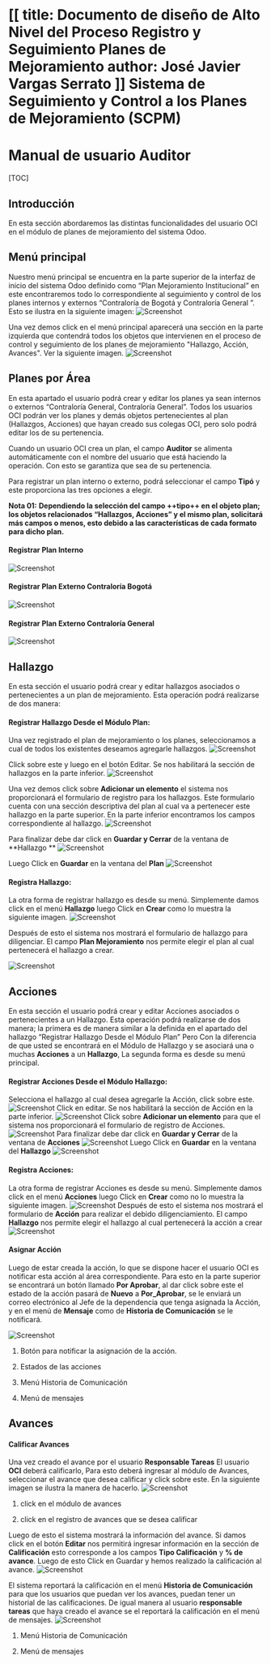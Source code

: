 [[
title: Documento de diseño de Alto Nivel del Proceso Registro y Seguimiento Planes de Mejoramiento
author: José Javier Vargas Serrato
]]
Sistema de Seguimiento y Control a los Planes de Mejoramiento (SCPM)
===================================================================

Manual de usuario Auditor
============================

[TOC]

Introducción
--------------------------------
En esta sección abordaremos las distintas funcionalidades del usuario OCI en el módulo de planes de mejoramiento del sistema Odoo.

Menú principal
----------------------------
Nuestro menú principal se encuentra en la parte superior de la interfaz de inicio del sistema Odoo definido como “Plan Mejoramiento Institucional” en este encontraremos todo lo correspondiente al seguimiento y control de los planes internos y externos “Contraloría de Bogotá y Contraloría General ”. Esto se ilustra en la siguiente imagen:
![Screenshot](../img/img01_menu_principal.png)

Una vez demos click en el menú principal aparecerá una sección en la parte izquierda que contendrá todos los objetos que intervienen en el proceso de control y seguimiento de los planes de mejoramiento "Hallazgo, Acción, Avances".  Ver la siguiente imagen.
![Screenshot](../img/img02_menu_plan.png)
## Planes por Área
En esta apartado el usuario podrá crear y editar los planes ya sean internos o externos “Contraloría General, Contraloría General”.
Todos los usuarios OCI podrán ver los planes y demás objetos pertenecientes al plan (Hallazgos, Acciones) que hayan creado sus colegas OCI, pero solo podrá editar los de su pertenencia.

Cuando un usuario OCI crea un plan, el campo **Auditor** se alimenta automáticamente con el nombre del usuario que está haciendo la operación. Con esto se garantiza que sea de su pertenencia.

Para registrar un plan interno o externo, podrá seleccionar el campo **Tipó** y este proporciona las tres opciones a elegir.

**Nota 01:**
**Dependiendo la selección del campo ++tipo++ en el objeto plan; los objetos relacionados “Hallazgos, Acciones” y el mismo plan, solicitará más campos o menos, esto debido a las características de cada formato para dicho plan.**
#### Registrar Plan Interno
![Screenshot](../img/img03_plan_interno.png)

#### Registrar Plan Externo Contraloría Bogotá
![Screenshot](../img/img04_plan_bogota.png)

#### Registrar Plan Externo Contraloría General
![Screenshot](../img/img05_plan_general.png)

## Hallazgo
En esta sección el usuario podrá crear y editar hallazgos asociados o pertenecientes a un plan de mejoramiento. Esta operación podrá realizarse de dos manera:

#### Registrar Hallazgo Desde el Módulo Plan:
Una vez registrado el plan de mejoramiento o los planes, seleccionamos a cual de todos los existentes deseamos agregarle  hallazgos.
![Screenshot](../img/img07_hallazgo_desde_plan.png)

Click sobre este y luego en el botón Editar. Se nos habilitará la sección de hallazgos en la parte inferior.
![Screenshot](../img/img06_hallazgo_desde_plan.png)

Una vez demos click sobre **Adicionar un elemento** el sistema nos proporcionará el formulario de registro para los hallazgos. Este formulario cuenta con una sección descriptiva del plan al cual va a pertenecer este hallazgo en la parte superior. En la parte inferior encontramos los campos correspondiente al hallazgo.
![Screenshot](../img/img08_hallazgo_desde_plan.png)

Para finalizar debe dar click en **Guardar y Cerrar** de la ventana de **Hallazgo **
![Screenshot](../img/img09_hallazgo_desde_plan.png)

Luego Click en **Guardar** en la ventana del **Plan**
![Screenshot](../img/img10_hallazgo_desde_plan.png)

#### Registra Hallazgo:
La otra forma de registrar hallazgo es desde su menú. Simplemente damos click en el menú **Hallazgo** luego Click en **Crear**  como lo muestra la siguiente imagen.
![Screenshot](../img/img11_hallazgo.png)

Después de esto el sistema nos mostrará el formulario de hallazgo para diligenciar. El campo **Plan Mejoramiento** nos permite elegir el plan al cual pertenecerá el hallazgo a crear.

![Screenshot](../img/img12_hallazgo.png)

## Acciones
En esta sección el usuario podrá crear y editar Acciones asociados o pertenecientes a un Hallazgo. Esta operación podrá realizarse de dos manera; la primera es de manera similar a la definida en el apartado del hallazgo “Registrar Hallazgo Desde el Módulo Plan” Pero Con la diferencia de que usted se encontrará en el Módulo de Hallazgo y se asociará una o muchas **Acciones** a un **Hallazgo**,
La segunda forma es desde su menú principal.

#### Registrar Acciones Desde el Módulo Hallazgo:

Selecciona el hallazgo al cual desea agregarle la Acción, click sobre este.
![Screenshot](../img/img_13_accion.png)
Click en editar.  Se nos habilitará la sección de Acción en la parte inferior.
![Screenshot](../img/img_14_accion.png)
Click sobre **Adicionar un elemento** para que el sistema nos proporcionará el formulario de registro de Acciones.
![Screenshot](../img/img_15_accion.png)
Para finalizar debe dar click en **Guardar y Cerrar** de la ventana de **Acciones**
![Screenshot](../img/img_16_accion.png)
Luego Click en **Guardar** en la ventana del **Hallazgo**
![Screenshot](../img/img_17_accion.png)

#### Registra Acciones:
La otra forma de registrar Acciones es desde su menú. Simplemente damos click en el menú **Acciones** luego Click en **Crear**  como no lo muestra la siguiente imagen.
![Screenshot](../img/img_18_accion.png)
Después de esto el sistema nos mostrará el formulario de **Acción** para realizar el debido diligenciamiento.
El campo **Hallazgo** nos permite elegir el hallazgo al cual pertenecerá la acción a crear
![Screenshot](../img/img_19_accion.png)

#### Asignar Acción
Luego de estar creada la acción, lo que se dispone hacer el usuario OCI es notificar esta acción al área correspondiente. Para esto en la parte superior se encontrará un botón llamado **Por Aprobar**, al dar click sobre este el estado de la acción pasará de **Nuevo** a **Por_Aprobar**, se le enviará un correo electrónico al Jefe de la dependencia que tenga asignada la Acción, y en el menú de **Mensaje** como de **Historia de Comunicación** se le notificará.

![Screenshot](../img/img_20_accion.png)

1. Botón para notificar la asignación de la acción.

2. Estados de las acciones

3. Menú Historia de Comunicación

4. Menú de mensajes

## Avances
#### Calificar Avances
 Una vez  creado el avance por el usuario **Responsable Tareas** El usuario **OCI** deberá calificarlo, Para esto deberá ingresar al módulo de Avances, seleccionar el avance que desea calificar y click sobre este. En la siguiente imagen se ilustra la manera de hacerlo.
![Screenshot](../img/img_21_accion.png)

1. click en el módulo de avances

2. click en el registro de avances que se desea calificar

Luego de esto el sistema mostrará la información del avance. Si damos click en el botón **Editar** nos permitirá ingresar información en la sección de **Calificación** esto corresponde a los campos **Tipo Calificación** y **% de avance**. Luego de esto Click en Guardar y hemos realizado la calificación al avance.
![Screenshot](../img/img_22_accion.png)

El sistema reportará la calificación en el menú **Historia de Comunicación** para que los usuarios que puedan ver los avances, puedan tener un historial de las calificaciones. De igual manera al usuario **responsable tareas** que haya creado el avance se el reportará la calificación en el menú de mensajes.
![Screenshot](../img/img_23_accion.png)

1. Menú Historia de Comunicación

2. Menú de mensajes
